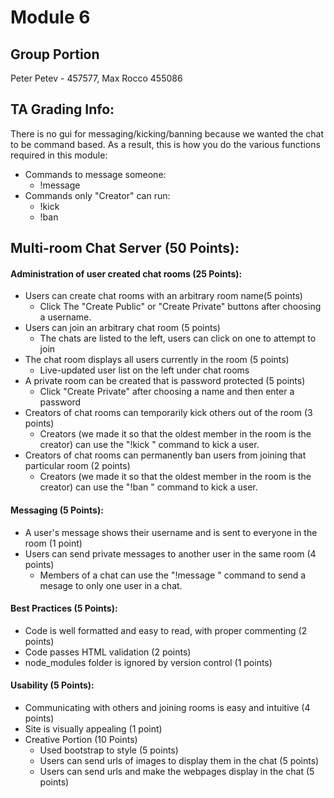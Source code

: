 # Module 6
## Group Portion
Peter Petev - 457577, Max Rocco 455086
## TA Grading Info:
There is no gui for messaging/kicking/banning because we wanted the chat to be command based. As a result, this is how you do the various functions required in this module:
* Commands to message someone:
    * !message <user> <msg>
* Commands only "Creator" can run:
    * !kick <user>
    * !ban <user>
## Multi-room Chat Server (50 Points):
#### Administration of user created chat rooms (25 Points):
* Users can create chat rooms with an arbitrary room name(5 points)
    * Click The "Create Public" or "Create Private" buttons after choosing a username. 
* Users can join an arbitrary chat room (5 points)
    * The chats are listed to the left, users can click on one to attempt to join
* The chat room displays all users currently in the room (5 points)
    * Live-updated user list on the left under chat rooms
* A private room can be created that is password protected (5 points)
    * Click "Create Private" after choosing a name and then enter a password
* Creators of chat rooms can temporarily kick others out of the room (3 points)
    * Creators (we made it so that the oldest member in the room is the creator) can use the "!kick <username>" command to kick a user.
* Creators of chat rooms can permanently ban users from joining that particular room (2 points)
    * Creators (we made it so that the oldest member in the room is the creator) can use the "!ban <username>" command to kick a user.
#### Messaging (5 Points):
* A user's message shows their username and is sent to everyone in the room (1 point)
* Users can send private messages to another user in the same room (4 points)
    * Members of a chat can use the "!message <username> <message>" command to send a mesage to only one user in a chat.
#### Best Practices (5 Points):
* Code is well formatted and easy to read, with proper commenting (2 points)
* Code passes HTML validation (2 points)
* node_modules folder is ignored by version control (1 points)
#### Usability (5 Points):
* Communicating with others and joining rooms is easy and intuitive (4 points)
* Site is visually appealing (1 point)
* Creative Portion (10 Points)
    * Used bootstrap to style (5 points)
    * Users can send urls of images to display them in the chat (5 points)
    * Users can send urls and make the webpages display in the chat (5 points)